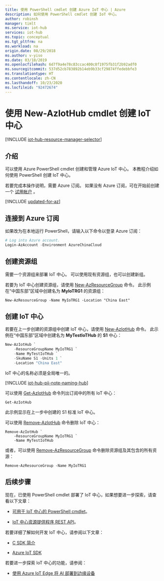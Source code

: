 ```yaml
---
title: 使用 PowerShell cmdlet 创建 Azure IoT 中心 | Azure
description: 如何使用 PowerShell cmdlet 创建 IoT 中心。
author: robinsh
manager: timlt
ms.service: iot-hub
services: iot-hub
ms.topic: conceptual
ms.tgt_pltfrm: na
ms.workload: na
origin.date: 08/29/2018
ms.author: v-yiso
ms.date: 03/18/2019
ms.openlocfilehash: 6d7f9a4e78c83ccac400c8f1975fb31f2b92adf0
ms.sourcegitcommit: 537d52cb783892b14eb9b33cf29874ffedebbfe3
ms.translationtype: HT
ms.contentlocale: zh-CN
ms.lasthandoff: 10/23/2020
ms.locfileid: "92472674"
---
```

# <a name="create-an-iot-hub-using-the-new-aziothub-cmdlet"></a>使用 New-AzIotHub cmdlet 创建 IoT 中心

[!INCLUDE [iot-hub-resource-manager-selector](../../includes/iot-hub-resource-manager-selector.md)]

## <a name="introduction"></a>介绍

可以使用 Azure PowerShell cmdlet 创建和管理 Azure IoT 中心。 本教程介绍如何使用 PowerShell 创建 IoT 中心。

若要完成本操作说明，需要 Azure 订阅。 如果没有 Azure 订阅，可在开始前创建一个 [试用帐户](https://www.azure.cn/pricing/1rmb-trial/) 。

[!INCLUDE [updated-for-az](../../includes/updated-for-az.md)]

## <a name="connect-to-your-azure-subscription"></a>连接到 Azure 订阅

如果改为在本地运行 PowerShell，请输入以下命令以登录 Azure 订阅：

```powershell
# Log into Azure account.
Login-AzAccount -Environment AzureChinaCloud
```

## <a name="create-a-resource-group"></a>创建资源组

需要一个资源组来部署 IoT 中心。 可以使用现有资源组，也可以创建新组。

若要为 IoT 中心创建资源组，请使用 [New-AzResourceGroup](https://docs.microsoft.com/powershell/module/az.Resources/New-azResourceGroup) 命令。 此示例在“中国东部”区域中创建名为 **MyIoTRG1** 的资源组：

```azurepowershell
New-AzResourceGroup -Name MyIoTRG1 -Location "China East"
```

## <a name="create-an-iot-hub"></a>创建 IoT 中心

若要在上一步创建的资源组中创建 IoT 中心，请使用 [New-AzIotHub](https://docs.microsoft.com/powershell/module/az.IotHub/New-azIotHub) 命令。 此示例在“中国东部”区域中创建名为 **MyTestIoTHub** 的 **S1** 中心：

```powershell
New-AzIotHub `
    -ResourceGroupName MyIoTRG1 `
    -Name MyTestIoTHub `
    -SkuName S1 -Units 1 `
    -Location "China East"
```

IoT 中心的名称必须是全局唯一的。

[!INCLUDE [iot-hub-pii-note-naming-hub](../../includes/iot-hub-pii-note-naming-hub.md)]

可以使用 [Get-AzIotHub](https://docs.microsoft.com/powershell/module/az.IotHub/Get-azIotHub) 命令列出订阅中的所有 IoT 中心：


```azurepowershell
Get-AzIotHub
```

此示例显示在上一步中创建的 S1 标准 IoT 中心。

可以使用 [Remove-AzIotHub](https://docs.microsoft.com/powershell/module/az.iothub/remove-aziothub) 命令删除 IoT 中心：

```
Remove-AzIotHub `
    -ResourceGroupName MyIoTRG1 `
    -Name MyTestIoTHub
```

或者，可以使用 [Remove-AzResourceGroup](https://docs.microsoft.com/powershell/module/az.Resources/Remove-azResourceGroup) 命令删除资源组及其包含的所有资源：


```azurepowershell
Remove-AzResourceGroup -Name MyIoTRG1
```

## <a name="next-steps"></a>后续步骤

现在，已使用 PowerShell cmdlet 部署了 IoT 中心，如果想要进一步探索，请查看以下文章：

* [可用于 IoT 中心的 PowerShell cmdlet](https://docs.microsoft.com/powershell/module/az.iothub/)。

* [IoT 中心资源提供程序 REST API](https://docs.microsoft.com/rest/api/iothub/iothubresource)。

若要详细了解如何开发 IoT 中心，请参阅以下文章：

* [C SDK 简介](iot-hub-device-sdk-c-intro.md)

* [Azure IoT SDK](iot-hub-devguide-sdks.md)

若要进一步探索 IoT 中心的功能，请参阅：

* [使用 Azure IoT Edge 将 AI 部署到边缘设备](../iot-edge/quickstart-linux.md)

<!-- Links -->
[lnk-free-trial]: https://www.azure.cn/pricing/1rmb-trial/
[lnk-powershell-install]: ../powershell-install-configure.md
[lnk-iothub-cmdlets]: https://docs.microsoft.com/powershell/module/azurerm.iothub/
[lnk-rest-api]: https://docs.microsoft.com/rest/api/iothub/iothubresource

[lnk-c-sdk]: ./iot-hub-device-sdk-c-intro.md
[lnk-sdks]: ./iot-hub-devguide-sdks.md

[lnk-iotedge]: ./iot-hub-linux-iot-edge-simulated-device.md
